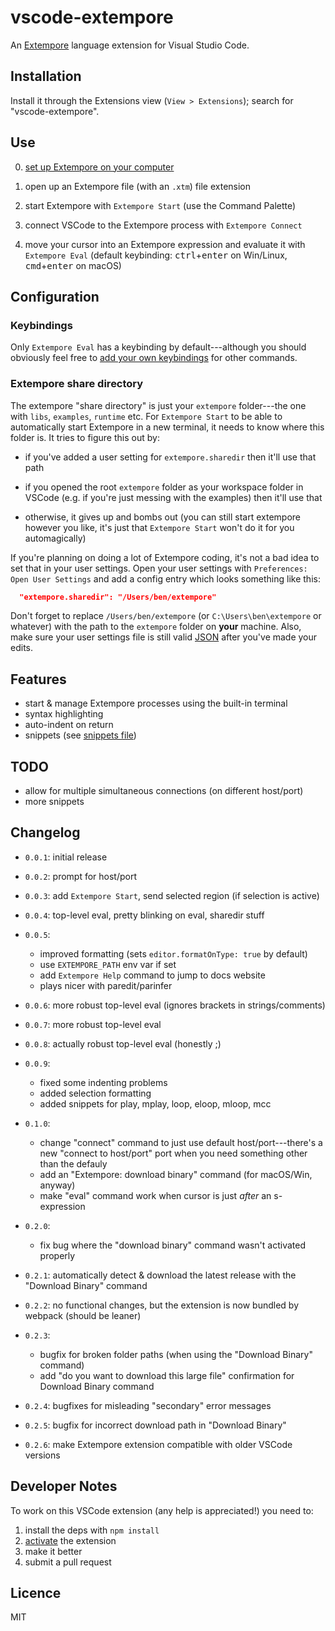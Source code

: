 # vscode-extempore

An [Extempore](https://extemporelang.github.io) language extension for Visual
Studio Code.

## Installation

Install it through the Extensions view (`View > Extensions`); search for "vscode-extempore".

## Use

0. [set up Extempore on your computer](https://extemporelang.github.io/docs/overview/quickstart/)

1. open up an Extempore file (with an `.xtm`) file extension

2. start Extempore with `Extempore Start` (use the Command Palette)

3. connect VSCode to the Extempore process with `Extempore Connect`

4. move your cursor into an Extempore expression and evaluate it with `Extempore
   Eval` (default keybinding: <kbd>ctrl</kbd>+<kbd>enter</kbd> on Win/Linux,
   <kbd>cmd</kbd>+<kbd>enter</kbd> on macOS)

## Configuration

### Keybindings

Only `Extempore Eval` has a keybinding by default---although you should
obviously feel free to [add your own
keybindings](https://code.visualstudio.com/docs/getstarted/keybindings#_advanced-customization)
for other commands.

### Extempore share directory

The extempore "share directory" is just your `extempore` folder---the one with
`libs`, `examples`, `runtime` etc. For `Extempore Start` to be able to
automatically start Extempore in a new terminal, it needs to know where this
folder is. It tries to figure this out by:

- if you've added a user setting for `extempore.sharedir` then it'll use that
  path
  
- if you opened the root `extempore` folder as your workspace folder in VSCode
  (e.g. if you're just messing with the examples) then it'll use that
  
- otherwise, it gives up and bombs out (you can still start extempore however
  you like, it's just that `Extempore Start` won't do it for you automagically)
  
If you're planning on doing a lot of Extempore coding, it's not a bad idea to
set that in your user settings. Open your user settings with `Preferences: Open
User Settings` and add a config entry which looks something like this:

```json
  "extempore.sharedir": "/Users/ben/extempore" 
```

Don't forget to replace `/Users/ben/extempore` (or `C:\Users\ben\extempore` or
whatever) with the path to the `extempore` folder on **your** machine. Also,
make sure your user settings file is still valid
[JSON](https://developer.mozilla.org/en-US/docs/Web/JavaScript/Reference/Global_Objects/JSON)
after you've made your edits.

## Features

- start & manage Extempore processes using the built-in terminal
- syntax highlighting
- auto-indent on return
- snippets (see [snippets file](./snippets/extempore.json))

## TODO

- allow for multiple simultaneous connections (on different host/port)
- more snippets

## Changelog

- `0.0.1`: initial release

- `0.0.2`: prompt for host/port

- `0.0.3`: add `Extempore Start`, send selected region (if selection is active)

- `0.0.4`: top-level eval, pretty blinking on eval, sharedir stuff

- `0.0.5`:
  - improved formatting (sets `editor.formatOnType: true` by default)
  - use `EXTEMPORE_PATH` env var if set
  - add `Extempore Help` command to jump to docs website
  - plays nicer with paredit/parinfer

- `0.0.6`: more robust top-level eval (ignores brackets in strings/comments)

- `0.0.7`: more robust top-level eval

- `0.0.8`: actually robust top-level eval (honestly ;)

- `0.0.9`: 
  - fixed some indenting problems
  - added selection formatting
  - added snippets for play, mplay, loop, eloop, mloop, mcc

- `0.1.0`:
  - change "connect" command to just use default host/port---there's a new
    "connect to host/port" port when you need something other than the defauly
  - add an "Extempore: download binary" command (for macOS/Win, anyway)
  - make "eval" command work when cursor is just _after_ an s-expression

- `0.2.0`:
  - fix bug where the "download binary" command wasn't activated properly

- `0.2.1`: automatically detect & download the latest release with the "Download
  Binary" command

- `0.2.2`: no functional changes, but the extension is now bundled by webpack
  (should be leaner)

- `0.2.3`:
  - bugfix for broken folder paths (when using the "Download Binary" command)
  - add "do you want to download this large file" confirmation for Download
    Binary command

- `0.2.4`: bugfixes for misleading "secondary" error messages

- `0.2.5`: bugfix for incorrect download path in "Download Binary"

- `0.2.6`: make Extempore extension compatible with older VSCode versions

## Developer Notes

To work on this VSCode extension (any help is appreciated!) you need to:

1. install the deps with `npm install`
2. [activate](https://code.visualstudio.com/docs/extensions/example-hello-world#_extension-activation) the extension
3. make it better
4. submit a pull request

## Licence

MIT
